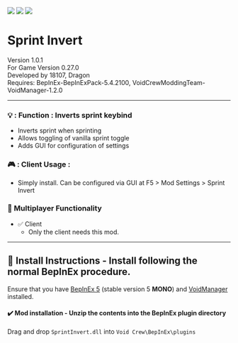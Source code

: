 [![](https://img.shields.io/badge/-Void_Crew_Modding_Team-111111?style=just-the-label&logo=github&labelColor=24292f)](https://github.com/Void-Crew-Modding-Team)
![](https://img.shields.io/badge/Game%20Version-0.27.0-111111?style=flat&labelColor=24292f&color=111111)
[![](https://img.shields.io/discord/1180651062550593536.svg?&logo=discord&logoColor=ffffff&style=flat&label=Discord&labelColor=24292f&color=111111)](https://discord.gg/g2u5wpbMGu "Void Crew Modding Discord")

# Sprint Invert

Version 1.0.1  
For Game Version 0.27.0  
Developed by 18107, Dragon  
Requires:  BepInEx-BepInExPack-5.4.2100, VoidCrewModdingTeam-VoidManager-1.2.0


---------------------

### 💡 : Function : **Inverts sprint keybind**
- Inverts sprint when sprinting
- Allows toggling of vanilla sprint toggle
- Adds GUI for configuration of settings

### 🎮 : Client Usage :

- Simply install. Can be configured via GUI at F5 > Mod Settings > Sprint Invert

### 👥 Multiplayer Functionality

- ✅ Client
  - Only the client needs this mod.

---------------------

## 🔧 Install Instructions - **Install following the normal BepInEx procedure.**

Ensure that you have [BepInEx 5](https://thunderstore.io/c/void-crew/p/BepInEx/BepInExPack/) (stable version 5 **MONO**) and [VoidManager](https://thunderstore.io/c/void-crew/p/VoidCrewModdingTeam/VoidManager/) installed.

#### ✔️ Mod installation - **Unzip the contents into the BepInEx plugin directory**

Drag and drop `SprintInvert.dll` into `Void Crew\BepInEx\plugins`
